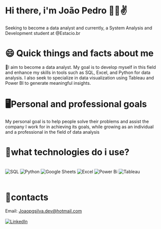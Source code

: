 #    Hi there, i'm João Pedro 🙋‍♂️✌️
Seeking to become a data analyst and currently, a System Analysis and Development student at @Estacio.br



#   😄 Quick things and facts about me 
🤙I aim to become a data analyst. My goal is to develop myself in this field and enhance my skills in tools such as SQL, Excel, and Python for data analysis. I also seek to specialize in data visualization using Tableau and Power BI to generate meaningful insights.

# 🖥️Personal and professional goals

My personal goal is to help people solve their problems and assist the company I work for in achieving its goals, while growing as an individual and a professional in the field of data analysis

# 🤟what technologies do i use?

<div style="display: inline_block"><br/>
    <img align="center" alt="SQL" src="https://img.shields.io/badge/PostgreSQL-316192?style=for-the-badge&logo=postgresql&logoColor=white" />
    <img align="center" alt="Python" src="https://img.shields.io/badge/Python-3776AB?style=for-the-badge&logo=python&logoColor=white" />
    <img align="center" alt="Google Sheets" src="https://img.shields.io/badge/Google%20Sheets-34A853?style=for-the-badge&logo=google-sheets&logoColor=white" />
    <img align="center" alt="Excel" src="https://img.shields.io/badge/Microsoft_Excel-217346?style=for-the-badge&logo=microsoft-excel&logoColor=white" />
    <img align="center" alt="Power Bi" src="https://img.shields.io/badge/PowerBI-F2C811?style=for-the-badge&logo=Power%20BI&logoColor=white" />
    <img align="center" alt="Tableau" src="https://img.shields.io/badge/Tableau-E97627?style=for-the-badge&logo=Tableau&logoColor=white" />
    
   

</div>
<br>
 
# 📧contacts
Email: Joaopgsilva.dev@hotmail.com 
<br>
<br>
[![LinkedIn](https://img.shields.io/badge/-LinkedIn-blue?style=flat-square&logo=linkedin&logoColor=white&link=https://www.linkedin.com/in/joão-pedro-gomes-da-silva-bb157922a/)](https://www.linkedin.com/in/joão-pedro-gomes-da-silva-bb157922a/)


